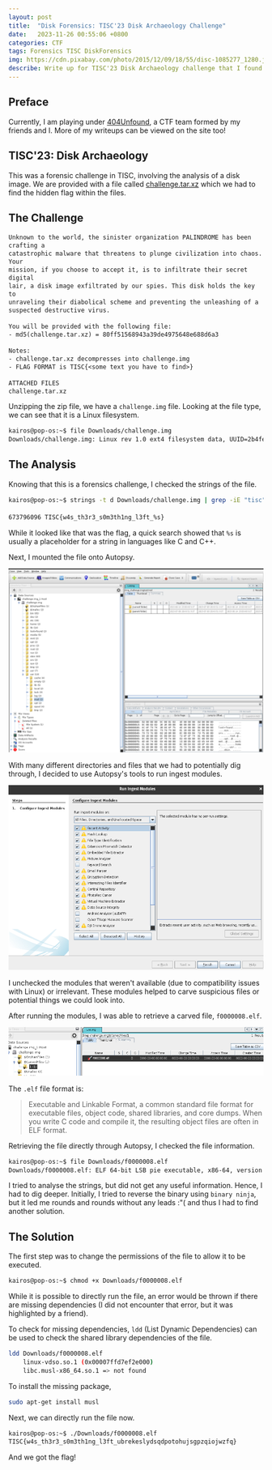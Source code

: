 ```yaml
---
layout: post
title:  "Disk Forensics: TISC'23 Disk Archaeology Challenge"
date:   2023-11-26 00:55:06 +0800
categories: CTF
tags: Forensics TISC DiskForensics
img: https://cdn.pixabay.com/photo/2015/12/09/18/55/disc-1085277_1280.jpg
describe: Write up for TISC'23 Disk Archaeology challenge that I found rather interesting.
---
```


## Preface
Currently, I am playing under [404Unfound](https://404unfound.com/), a CTF team formed by my friends and I. More of my writeups can be viewed on the site too!

## TISC'23: Disk Archaeology

This was a forensic challenge in TISC, involving the analysis of a disk image. We are provided with a file called [challenge.tar.xz](challenge.tar.xz) which we had to find the hidden flag within the files. 

## The Challenge

```
Unknown to the world, the sinister organization PALINDROME has been crafting a 
catastrophic malware that threatens to plunge civilization into chaos. Your
mission, if you choose to accept it, is to infiltrate their secret digital 
lair, a disk image exfiltrated by our spies. This disk holds the key to 
unraveling their diabolical scheme and preventing the unleashing of a 
suspected destructive virus.

You will be provided with the following file:
- md5(challenge.tar.xz) = 80ff51568943a39de4975648e688d6a3

Notes:
- challenge.tar.xz decompresses into challenge.img
- FLAG FORMAT is TISC{<some text you have to find>}

ATTACHED FILES
challenge.tar.xz
```

Unzipping the zip file, we have a `challenge.img` file. Looking at the file type, we can see that it is a Linux filesystem.

```bash
kairos@pop-os:~$ file Downloads/challenge.img 
Downloads/challenge.img: Linux rev 1.0 ext4 filesystem data, UUID=2b4fee55-fd5f-483c-a85f-856944731f0f (extents) (64bit) (large files) (huge files)
```
## The Analysis

Knowing that this is a forensics challenge, I checked the strings of the file.  
```bash
kairos@pop-os:~$ strings -t d Downloads/challenge.img | grep -iE "tisc"

673796096 TISC{w4s_th3r3_s0m3th1ng_l3ft_%s}
```

While it looked like that was the flag, a quick search showed that `%s` is usually a placeholder for a string in languages like C and C++. 

Next, I mounted the file onto Autopsy. 

![autopsy](/assets/images/tisc/autopsy.jpg)

With many different directories and files that we had to potentially dig through, I decided to use Autopsy's tools to run ingest modules. 

![Ingest Modules](/assets/images/tisc/IngestModules.png)

I unchecked the modules that weren't available (due to compatibility issues with Linux) or irrelevant. These modules helped to carve suspicious files or potential things we could look into. 

After running the modules, I was able to retrieve a carved file, `f0000008.elf`.

![Carved File](/assets/images/tisc/CarvedFiles.png)

The `.elf` file format is:
> Executable and Linkable Format, a common standard file format for executable files, object code, shared libraries, and core dumps. When you write C code and compile it, the resulting object files are often in ELF format.

Retrieving the file directly through Autopsy, I checked the file information.
```bash
kairos@pop-os:~$ file Downloads/f0000008.elf 
Downloads/f0000008.elf: ELF 64-bit LSB pie executable, x86-64, version 1 (SYSV), dynamically linked, interpreter /lib/ld-musl-x86_64.so.1, with debug_info, not stripped
```

I tried to analyse the strings, but did not get any useful information. Hence, I had to dig deeper. Initially, I tried to reverse the binary using `binary ninja`, but it led me rounds and rounds without any leads :"( and thus I had to find another solution.

## The Solution

The first step was to change the permissions of the file to allow it to be executed. 
```bash
kairos@pop-os:~$ chmod +x Downloads/f0000008.elf 
```

While it is possible to directly run the file, an error would be thrown if  there are missing dependencies (I did not encounter that error, but it was highlighted by a friend).

To check for missing dependencies, `ldd` (List Dynamic Dependencies) can be used to check the shared library dependencies of the file.
```bash
ldd Downloads/f0000008.elf 
	linux-vdso.so.1 (0x00007ffd7ef2e000)
	libc.musl-x86_64.so.1 => not found
```

To install the missing package,
```bash
sudo apt-get install musl
```

Next, we can directly run the file now. 
```bash
kairos@pop-os:~$ ./Downloads/f0000008.elf 
TISC{w4s_th3r3_s0m3th1ng_l3ft_ubrekeslydsqdpotohujsgpzqiojwzfq}
```

And we got the flag!